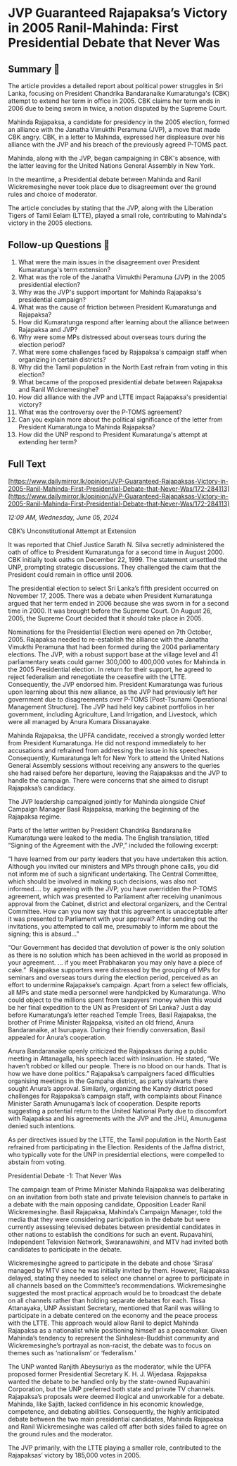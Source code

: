 # JVP Guaranteed Rajapaksa’s Victory in 2005 Ranil-Mahinda:  First Presidential Debate that Never Was

## Summary 🤖

The article provides a detailed report about political power struggles in Sri Lanka, focusing on President Chandrika Bandaranaike Kumaratunga's (CBK) attempt to extend her term in office in 2005. CBK claims her term ends in 2006 due to being sworn in twice, a notion disputed by the Supreme Court.

Mahinda Rajapaksa, a candidate for presidency in the 2005 election, formed an alliance with the Janatha Vimukthi Peramuna (JVP), a move that made CBK angry. CBK, in a letter to Mahinda, expressed her displeasure over his alliance with the JVP and his breach of the previously agreed P-TOMS pact.

Mahinda, along with the JVP, began campaigning in CBK's absence, with the latter leaving for the United Nations General Assembly in New York.

In the meantime, a Presidential debate between Mahinda and Ranil Wickremesinghe never took place due to disagreement over the ground rules and choice of moderator.

The article concludes by stating that the JVP, along with the Liberation Tigers of Tamil Eelam (LTTE), played a small role, contributing to Mahinda's victory in the 2005 elections.

## Follow-up Questions 🤖

1. What were the main issues in the disagreement over President Kumaratunga's term extension?
2. What was the role of the Janatha Vimukthi Peramuna (JVP) in the 2005 presidential election?
3. Why was the JVP's support important for Mahinda Rajapaksa's presidential campaign?
4. What was the cause of friction between President Kumaratunga and Rajapaksa? 
5. How did Kumaratunga respond after learning about the alliance between Rajapaksa and JVP? 
6. Why were some MPs distressed about overseas tours during the election period?
7. What were some challenges faced by Rajapaksa's campaign staff when organizing in certain districts?
8. Why did the Tamil population in the North East refrain from voting in this election?
9. What became of the proposed presidential debate between Rajapaksa and Ranil Wickremesinghe?
10. How did alliance with the JVP and LTTE impact Rajapaksa's presidential victory?
11. What was the controversy over the P-TOMS agreement? 
12. Can you explain more about the political significance of the letter from President Kumaratunga to Mahinda Rajapaksa?
13. How did the UNP respond to President Kumaratunga's attempt at extending her term?

## Full Text

[https://www.dailymirror.lk/opinion/JVP-Guaranteed-Rajapaksas-Victory-in-2005-Ranil-Mahinda-First-Presidential-Debate-that-Never-Was/172-284113](https://www.dailymirror.lk/opinion/JVP-Guaranteed-Rajapaksas-Victory-in-2005-Ranil-Mahinda-First-Presidential-Debate-that-Never-Was/172-284113)

*12:09 AM, Wednesday, June 05, 2024*

CBK’s Unconstitutional Attempt at Extension

It was reported that Chief Justice Sarath N. Silva secretly administered the oath of office to President Kumaratunga for a second time in August 2000. CBK initially took oaths on December 22, 1999. The statement unsettled the UNP, prompting strategic discussions. They challenged the claim that the President could remain in office until 2006.

The presidential election to select Sri Lanka’s fifth president occurred on November 17, 2005. There was a debate when President Kumaratunga argued that her term ended in 2006 because she was sworn in for a second time in 2000. It was brought before the Supreme Court. On August 26, 2005, the Supreme Court decided that it should take place in 2005.

Nominations for the Presidential Election were opened on 7th October, 2005. Rajapaksa needed to re-establish the alliance with the Janatha Vimukthi Peramuna that had been formed during the 2004 parliamentary elections. The JVP, with a robust support base at the village level and 41 parliamentary seats could garner 300,000 to 400,000 votes for Mahinda in the 2005 Presidential election. In return for their support, he agreed to reject federalism and renegotiate the ceasefire with the LTTE. Consequently, the JVP endorsed him. President Kumaratunga was furious upon learning about this new alliance, as the JVP had previously left her government due to disagreements over P-TOMS [Post-Tsunami Operational Management Structure]. The JVP had held key cabinet portfolios in her government, including Agriculture, Land Irrigation, and Livestock, which were all managed by Anura Kumara Dissanayake.

Mahinda Rajapaksa, the UPFA candidate, received a strongly worded letter from President Kumaratunga. He did not respond immediately to her accusations and refrained from addressing the issue in his speeches. Consequently, Kumaratunga left for New York to attend the United Nations General Assembly sessions without receiving any answers to the queries she had raised before her departure, leaving the Rajapaksas and the JVP to handle the campaign. There were concerns that she aimed to disrupt Rajapaksa’s candidacy.

The JVP leadership campaigned jointly for Mahinda alongside Chief Campaign Manager Basil Rajapaksa, marking the beginning of the Rajapaksa regime.

Parts of the letter written by President Chandrika Bandaranaike Kumaratunga were leaked to the media. The English translation, titled “Signing of the Agreement with the JVP,” included the following excerpt:

“I have learned from our party leaders that you have undertaken this action. Although you invited our ministers and MPs through phone calls, you did not inform me of such a significant undertaking. The Central Committee, which should be involved in making such decisions, was also not informed…. by  agreeing with the JVP, you have overridden the P-TOMS agreement, which was presented to Parliament after receiving unanimous approval from the Cabinet, district and electoral organizers, and the Central Committee. How can you now say that this agreement is unacceptable after it was presented to Parliament with your approval? After sending out the invitations, you attempted to call me, presumably to inform me about the signing; this is absurd...”

“Our Government has decided that devolution of power is the only solution as there is no solution which has been achieved in the world as proposed in your agreement. … if you meet Prabhakaran you may only have a piece of cake.”  Rajapakse supporters were distressed by the grouping of MPs for seminars and overseas tours during the election period, perceived as an effort to undermine Rajapakse’s campaign. Apart from a select few officials, all MPs and state media personnel were handpicked by Kumaratunga. Who could object to the millions spent from taxpayers’ money when this would be her final expedition to the UN as President of Sri Lanka? Just a day before Kumaratunga’s letter reached Temple Trees, Basil Rajapaksa, the brother of Prime Minister Rajapaksa, visited an old friend, Anura Bandaranaike, at Isurupaya. During their friendly conversation, Basil appealed for Anura’s cooperation.

Anura Bandaranaike openly criticized the Rajapaksas during a public meeting in Attanagalla, his speech laced with insinuation. He stated, “We haven’t robbed or killed our people. There is no blood on our hands. That is how we have done politics.” Rajapaksa’s campaigners faced difficulties organising meetings in the Gampaha district, as party stalwarts there sought Anura’s approval. Similarly, organizing the Kandy district posed challenges for Rajapaksa’s campaign staff, with complaints about Finance Minister Sarath Amunugama’s lack of cooperation. Despite reports suggesting a potential return to the United National Party due to discomfort with Rajapaksa and his agreements with the JVP and the JHU, Amunugama denied such intentions.

As per directives issued by the LTTE, the Tamil population in the North East refrained from participating in the Election. Residents of the Jaffna district, who typically vote for the UNP in presidential elections, were compelled to abstain from voting.

Presidential Debate -1: That Never Was

The campaign team of Prime Minister Mahinda Rajapaksa was deliberating on an invitation from both state and private television channels to partake in a debate with the main opposing candidate, Opposition Leader Ranil Wickremesinghe. Basil Rajapaksa, Mahinda’s Campaign Manager, told the media that they were considering participation in the debate but were currently assessing televised debates between presidential candidates in other nations to establish the conditions for such an event. Rupavahini, Independent Television Network, Swaranawahini, and MTV had invited both candidates to participate in the debate.

Wickremesinghe agreed to participate in the debate and chose ‘Sirasa’ managed by MTV since he was initially invited by them. However, Rajapaksa delayed, stating they needed to select one channel or agree to participate in all channels based on the Committee’s recommendations. Wickremesinghe suggested the most practical approach would be to broadcast the debate on all channels rather than holding separate debates for each. Tissa Attanayaka, UNP Assistant Secretary, mentioned that Ranil was willing to participate in a debate centered on the economy and the peace process with the LTTE. This approach would allow Ranil to depict Mahinda Rajapaksa as a nationalist while positioning himself as a peacemaker. Given Mahinda’s tendency to represent the Sinhalese-Buddhist community and Wickremesinghe’s portrayal as non-racist, the debate was to focus on themes such as ‘nationalism’ or ‘federalism.’

The UNP wanted Ranjith Abeysuriya as the moderator, while the UPFA proposed former Presidential Secretary K. H. J. Wijedasa. Rajapaksa wanted the debate to be handled only by the state-owned Rupavahini Corporation, but the UNP preferred both state and private TV channels. Rajapaksa’s proposals were deemed illogical and unworkable for a debate. Mahinda, like Sajith, lacked confidence in his economic knowledge, competence, and debating abilities. Consequently, the highly anticipated debate between the two main presidential candidates, Mahinda Rajapaksa and Ranil Wickremesinghe was called off after both sides failed to agree on the ground rules and the moderator.

The JVP primarily, with the LTTE playing a smaller role, contributed to the Rajapaksas’ victory by 185,000 votes in 2005.

